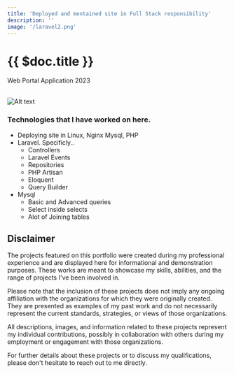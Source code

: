 ```yaml
---
title: 'Deployed and mentained site in Full Stack responsibility'
description: ''
image: '/laravel2.png'
---
```


# {{ $doc.title }}

<i class="bx bxs-purchase-tag"></i> Web Portal Application <i class="bx bxs-time"></i> 2023<br>
<br>

![Alt text](/laravel2.png)

### Technologies that I have worked on here.

- Deploying site in Linux, Nginx Mysql, PHP
- Laravel. Specificly..
  - Controllers
  - Laravel Events
  - Repositories
  - PHP Artisan
  - Eloquent
  - Query Builder
- Mysql
  - Basic and Advanced queries
  - Select inside selects
  - Alot of Joining tables

## Disclaimer

The projects featured on this portfolio were created during my professional experience and are displayed here for informational and demonstration purposes. These works are meant to showcase my skills, abilities, and the range of projects I've been involved in.

Please note that the inclusion of these projects does not imply any ongoing affiliation with the organizations for which they were originally created. They are presented as examples of my past work and do not necessarily represent the current standards, strategies, or views of those organizations.

All descriptions, images, and information related to these projects represent my individual contributions, possibly in collaboration with others during my employment or engagement with those organizations.

For further details about these projects or to discuss my qualifications, please don't hesitate to reach out to me directly.

